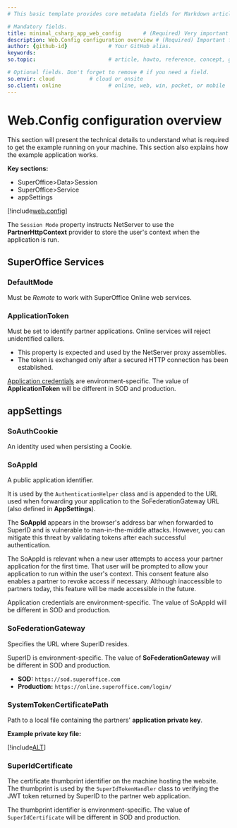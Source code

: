 ```yaml
---
# This basic template provides core metadata fields for Markdown articles on docs.superoffice.com.

# Mandatory fields.
title: minimal_csharp_app_web_config       # (Required) Very important for SEO. Intent in a unique string of 43-59 chars including spaces.
description: Web.Config configuration overview # (Required) Important for SEO. Recommended character length is 115-145 characters including spaces.
author: {github-id}             # Your GitHub alias.
keywords:
so.topic:                       # article, howto, reference, concept, guide

# Optional fields. Don't forget to remove # if you need a field.
so.envir: cloud           # cloud or onsite
so.client: online               # online, web, win, pocket, or mobile
---
```


# Web.Config configuration overview

This section will present the technical details to understand what is required to get the example running on your machine. This section also explains how the example application works.

**Key sections:**

* SuperOffice>Data>Session
* SuperOffice>Service
* appSettings

[!include[web.config](./includes/web-config.md)]

The `Session Mode` property instructs NetServer to use the **PartnerHttpContext** provider to store the user's context when the application is run.

## SuperOffice Services

### DefaultMode

Must be *Remote* to work with SuperOffice Online web services.

### ApplicationToken

Must be set to identify partner applications. Online services will reject unidentified callers.

* This property is expected and used by the NetServer proxy assemblies.
* The token is exchanged only after a secured HTTP connection has been established.

[Application credentials][1] are environment-specific. The value of **ApplicationToken** will be different in SOD and production.

## appSettings

### SoAuthCookie

An identity used when persisting a Cookie.

### SoAppId

A public application identifier.

It is used by the `AuthenticationHelper` class and is appended to the URL used when forwarding your application to the SoFederationGateway URL (also defined in **AppSettings**).

The **SoAppId** appears in the browser's address bar when forwarded to SuperID and is vulnerable to man-in-the-middle attacks. However, you can mitigate this threat by validating tokens after each successful authentication.

The SoAppId is relevant when a new user attempts to access your partner application for the first time. That user will be prompted to allow your application to run within the user's context. This consent feature also enables a partner to revoke access if necessary. Although inaccessible to partners today, this feature will be made accessible in the future.

Application credentials are environment-specific. The value of SoAppId will be different in SOD and production.

### SoFederationGateway

Specifies the URL where SuperID resides.

SuperID is environment-specific. The value of **SoFederationGateway** will be different in SOD and production.

* **SOD:** `https://sod.superoffice.com`
* **Production:** `https://online.superoffice.com/login/`

### SystemTokenCertificatePath

Path to a local file containing the partners' **application private key**.

**Example private key file:**

[!include[ALT](./includes/private-key.md)]

### SuperIdCertificate

The certificate thumbprint identifier on the machine hosting the website. The thumbprint is used by the `SuperIdTokenHandler` class to verifying the JWT token returned by SuperID to the partner web application.

The thumbprint identifier is environment-specific. The value of `SuperIdCertificate` will be different in SOD and production.

<!-- Referenced links -->
[1]: ../../apps/client-id-secret.md
